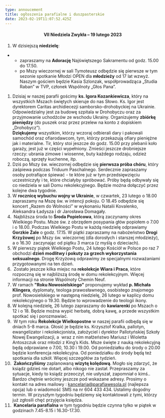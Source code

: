 ```yaml
---
type: annoucement
title: ogłoszenia parafialne i duszpasterskie
date: 2023-02-19T11:07:52.425Z
---
```

<!--StartFragment--><h4 style="text-align:center;">VII Niedziela Zwykła – 19 lutego 2023</h4>

1. W dzisiejszą **niedzielę**:

* * zapraszamy na **Adorację** Najświętszego Sakramentu od godz. 15.00 do 17.50.
  * po Mszy wieczornej w sali Tymoteusz odbędzie się pierwsze w tym sezonie spotkanie Młodzi OPEN dla **młodzieży** od 17 lat wzwyż. Naszym gościem będzie Kasia Szlonzak, współprowadząca „Studia Raban” w TVP, członek Wspólnoty „Głos Pana”.

1. Dzisiaj w naszej parafii gościmy **ks. Igora Kozankiewicza**, który na wszystkich Mszach świętych skieruje do nas Słowo. Ks. Igor jest dyrektorem Caritas archidiecezji samborsko-drohobyckiej na Ukrainie. Odpowiedzialny jest za budowę szpitala w Drohobyczu oraz za przyjmowanie uchodźców ze wschodu Ukrainy. Organizujemy **zbiórkę  pieniędzy** (do puszek oraz przez przelew na konto z dopiskiem „Drohobycz”).\
   **Dziękujemy** wszystkim, którzy wczoraj odbierali dary i pakowali samochód oraz ofiarodawcom, tym, którzy przekazują ofiary pieniężne jak i materialne. Tir, który stoi jeszcze do godz. 15.00 przy plebanii koło garaży, jest już w części wypełniony. Zmieści jeszcze drobniejsze rzeczy: ubrania zimowe i wiosenne, buty każdego rodzaju, odzież roboczą, sprzęty kuchenne, itp.
2. Dziś po Mszy św. wieczornej odbędzie się **pierwsza próba chóru**, który zaśpiewa podczas Triduum Paschalnego. Serdecznie zapraszamy osoby potrafiące śpiewać - te które już w tym przedsięwzięciu uczestniczyły i te, które chciałyby spróbować. Próby będą odbywały się co niedziela w sali Domu rekolekcyjnego. Będzie można dołączyć przez kolejne dwa tygodnie.
3. W **rocznicę wybuchu wojny w Ukrainie**, w czwartek, 23 lutego o 18.00 zapraszamy na Mszę św. w intencji pokoju. O 18.45 odbędzie się koncert „Razem do Wolności” w wykonaniu Natalii Kovalenko, Aleksandra Ładysza i dr Jarosława Domagały.
4.  Najbliższa środa to **Środa Popielcowa**, którą zaczynamy okres Wielkiego Postu. Msze św. z obrzędem posypania głów popiołem o 7.00 i o 18.00. Podczas Wielkiego Postu w każdą niedzielę odprawiamy **Gorzkie Żale** o godz. 17.15. W piątki zapraszamy na nabożeństwo **Drogi Krzyżowej** po Mszy św. wieczornej (dla dorosłych i starszej młodzieży), a o 16.30  zaczynając od piątku 3 marca (z myślą o dzieciach).
5. W pierwszy piątek Wielkiego Postu, 24 lutego Kościół w Polsce po raz 7 obchodzi **dzień modlitwy i pokuty za grzech wykorzystania seksualnego**. Drogę Krzyżową odprawimy ze specjalnymi rozważaniami przygotowanymi na ten dzień. 
6.  Zostało jeszcze kilka miejsc na **rekolekcje Wiara i Praca**, które rozpoczną się w najbliższą środę w domu rekolekcyjnym. Więcej informacji na stronie Wspólnoty Chemin Neuf.
7. W ramach **"Roku Nowosielskiego"** proponujemy wykład **p. Michała Klingera**, dyplomaty, teologa prawosławnego, osobistego znajomego prof. Nowosielskiego w następną niedzielę, 26 lutego w kaplicy domu rekolekcyjnego o 19.30. Będzie to wprowadzenie do teologii ikony. 
8. W kolejną niedzielę, 26 lutego zapraszamy do **kawiarenki** po Mszach o 12 i o 18. Będzie można wypić herbatę, dobrą kawę, a przede wszystkim spotkać się i porozmawiać.
9.  W tym roku **Rekolekcje Wielkopostne** w naszej parafii odbędą się w dniach 5-8 marca. Głosić je będzie ks. Krzysztof Kralka, pallotyn, ewangelizator i rekolekcjonista, założyciel i dyrektor Pallotyńskiej Szkoły Nowej Ewangelizacji, a  wraz z nim małżeństwo Mariusz i Wioletta Antoszczuk oraz młodzi z King’s Kids. Msze święte z nauką rekolekcyjną będą odprawiane o 7.00, 10.30 i 19.00. Od poniedziałku do środy o 20.00 będzie konferencja rekolekcyjna. Od poniedziałku do środy będą też spotkania dla szkół. Więcej szczegółów za tydzień.
10.  **Zakończyliśmy** zaplanowaną **wizytę kolędową**. Mogło się zdarzyć, że ksiądz gdzieś nie dotarł, albo nikogo nie zastał. Przepraszamy za sytuacje, kiedy to ksiądz przeoczył, nie usłyszał, zapomniał o kimś.. Bardzo chętnie wrócimy jeszcze pod wskazane adresy. Prosimy o kontakt na adres mailowy : [kancelaria@parafiawesola.pl](mailto:kancelaria@parafiawesola.pl) (najlepsza opcja) lub o wiadomość SMS na nr 604 433 434. Ustalimy dogodny termin. W przyszłym tygodniu będziemy się kontaktowali z tymi, którzy już zgłosili chęć przyjęcia księdza.
11.  **Kancelaria parafialna** w tym tygodniu będzie czynna tylko w piątek w godzinach 7.45-8.15 i 16.30-17.30.

<!--EndFragment-->